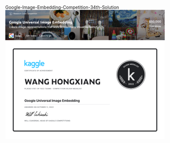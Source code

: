 Google-Image-Embedding-Competition-34th-Solution
![Google](https://github.com/XavierWangHX/Google-Image-Embedding-Competition-31th-Solution/blob/main/Google%20Image%20Embedding%20Competition.png) 
![Google](https://github.com/XavierWangHX/Google-Image-Embedding-Competition-31th-Solution/blob/main/WANG%20HONGXIANG%20-%20Google%20Universal%20Image%20Embedding.png) 
